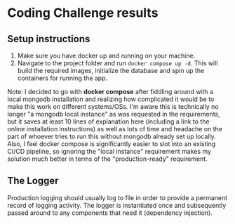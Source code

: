# Coding Challenge results

## Setup instructions
1. Make sure you have docker up and running on your machine.
2. Navigate to the project folder and run `docker compose up -d`. This will build the required images, initialize the database and spin up the containers for running the app.

Note: I decided to go with **docker compose** after fiddling around with a local mongodb installation and realizing how complicated it would be to make this work on different systems/OSs. I'm aware this is technically no longer "a mongodb local instance" as was requested in the requirements, but it saves at least 10 lines of explanation here (including a link to the online installation instructions) as well as lots of time and headache on the part of whoever tries to run this without mongodb already set up locally. Also, I feel docker compose is significantly easier to slot into an existing CI/CD pipeline, so ignoring the "local instance" requirement makes my solution much better in terms of the "production-ready" requirement.

## The Logger
Production logging should usually log to file in order to provide a permanent record of logging activity. The logger is instantiated once and subsequently passed around to any components that need it (dependency injection).